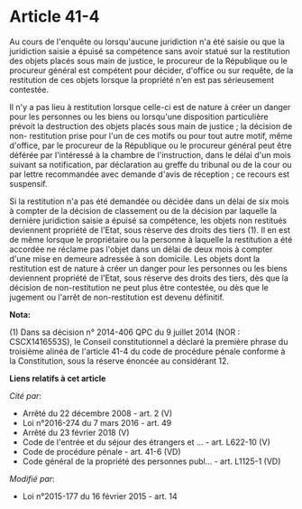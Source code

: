 # Article 41-4

Au cours de l'enquête ou lorsqu'aucune juridiction n'a été saisie ou que la juridiction saisie a épuisé sa compétence sans
avoir statué sur la restitution des objets  placés sous main de justice, le procureur de la République ou le procureur
général est compétent pour décider, d'office ou sur requête, de la restitution de ces objets lorsque la propriété n'en est
pas sérieusement contestée.

Il n'y a pas lieu à restitution lorsque celle-ci est de nature à créer un danger pour les personnes ou les biens ou
lorsqu'une disposition particulière prévoit la destruction des objets placés sous main de justice ; la décision de non-
restitution prise pour l'un de ces motifs ou pour tout autre motif, même d'office, par le procureur de la République ou le
procureur général peut être déférée par l'intéressé à la chambre de l'instruction, dans le délai d'un mois suivant sa
notification, par déclaration au greffe du tribunal ou de la cour ou par lettre recommandée avec demande d'avis de
réception ; ce recours est suspensif. 

Si la restitution n'a pas été demandée ou décidée dans un délai de six mois à compter de la décision de classement ou de la
décision par laquelle la dernière juridiction saisie a épuisé sa compétence, les objets non restitués deviennent propriété de
l'Etat, sous réserve des droits des tiers (1). Il en est de même lorsque le propriétaire ou la personne à laquelle la
restitution a été accordée ne réclame pas l'objet dans un délai de deux mois à compter d'une mise en demeure adressée à son
domicile. Les objets dont la restitution est de nature à créer un danger pour les personnes ou les biens deviennent propriété
de l'Etat, sous réserve des droits des tiers, dès que la décision de non-restitution ne peut plus être contestée, ou dès que
le jugement ou l'arrêt de non-restitution est devenu définitif.

**Nota:**

(1) Dans sa décision n° 2014-406 QPC du 9 juillet 2014 (NOR : CSCX1416553S), le Conseil constitutionnel a déclaré la première
phrase du troisième alinéa de l'article 41-4 du code de procédure pénale conforme à la Constitution, sous la réserve énoncée
au considérant 12.

**Liens relatifs à cet article**

_Cité par_:

  - Arrêté du 22 décembre 2008 - art. 2 (V)
  - Loi n°2016-274 du 7 mars 2016 - art. 49
  - Arrêté du 23 février 2018 (V)
  - Code de l'entrée et du séjour des étrangers et ... - art. L622-10 (V)
  - Code de procédure pénale - art. 41-6 (VD)
  - Code général de la propriété des personnes publ... - art. L1125-1 (VD)

_Modifié par_:

  - Loi n°2015-177 du 16 février 2015 - art. 14
